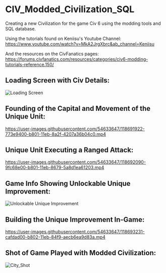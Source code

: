 # CIV_Modded_Civilization_SQL
Creating a new Civilization for the game Civ 6 using the modding tools and SQL database.

Using the tutorials found on Keniisu's Youtube Channel:
https://www.youtube.com/watch?v=MkA2JrgXbrc&ab_channel=Keniisu

And the resources on the CivFanatics pages:
https://forums.civfanatics.com/resources/categories/civ6-modding-tutorials-reference.150/

## Loading Screen with Civ Details:
![Loading Screen](https://user-images.githubusercontent.com/54633647/118691953-7d347500-b801-11eb-8b1a-59da79639cee.PNG)

## Founding of the Capital and Movement of the Unique Unit:
https://user-images.githubusercontent.com/54633647/118691922-773e9400-b801-11eb-8a2f-4207a36b04c0.mp4

## Unique Unit Executing a Ranged Attack:
https://user-images.githubusercontent.com/54633647/118692090-9fc68e00-b801-11eb-8679-5a8d1ea61203.mp4

## Game Info Showing Unlockable Unique Improvement:
![Unlockable Unique Improvement](https://user-images.githubusercontent.com/54633647/118692500-0e0b5080-b802-11eb-9bfa-0f773f39c62a.PNG)

## Building the Unique Improvement In-Game:
https://user-images.githubusercontent.com/54633647/118693231-cafdad00-b802-11eb-84f9-aecb6ea9d83a.mp4

## Shot of Game Played with Modded Civilization:
![City_Shot](https://user-images.githubusercontent.com/54633647/118693272-d4871500-b802-11eb-8e74-4e29fff9bc9e.PNG)



